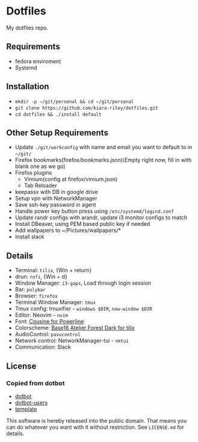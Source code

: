 Dotfiles
========

My dotfiles repo.

Requirements
------------

* fedora enviroment
* Systemd

Installation
------------

* `mkdir -p ~/git/personal && cd ~/git/personal`
* `git clone https://github.com/kiara-riley/dotfiles.git`
* `cd dotfiles && ./install default`

Other Setup Requirements
------------------------

* Update `./git/workconfig` with name and email you want to default to in `~/git/`
* Firefox bookmarks(firefox/bookmarks.json)(Empty right now, fill in with blank one as we go)
* Firefox plugins
  * Vimium(config at firefox/vimium.json)
  * Tab Reloader
* keepassx with DB in google drive
* Setup vpn with NetworkManager
* Save ssh-key password in agent
* Handle power key button press using `/etc/systemd/logind.conf`
* Update randr configs with arandr, update i3 monitor configs to match
* Install DBeaver, using PEM based public key if needed
* Add wallpapers to ~/Pictures/wallpapers/\*
* Install slack

Details
-------

* Terminal: `tilix`, {Win + return}
* drun: `rofi`, {Win + d}
* Window Manager: `i3-gaps`, Load through login session
* Bar: `polybar`
* Browser: `firefox`
* Terminal Window Manager: `tmux`
* Tmux config: tmuxifier - `windows $DIR`, `new-window $DIR`
* Editor: Neovim - `nvim`
* Font: [Cousine for Powerline](https://github.com/powerline/fonts/tree/master/Cousine)
* Colorscheme: [Base16 Atelier Forest Dark for tilix](https://github.com/karlding/base16-tilix)
* AudioControl: `pavucontrol`
* Network control: NetworkManager-tui - `nmtui`
* Communication: Slack


License
-------

### Copied from dotbot

* [dotbot](https://github.com/anishathalye/dotbot)
* [dotbot-users](https://github.com/anishathalye/dotbot/wiki/Users)
* [template](https://github.com/anishathalye/dotfiles_template)

This software is hereby released into the public domain. That means you can do
whatever you want with it without restriction. See `LICENSE.md` for details.
